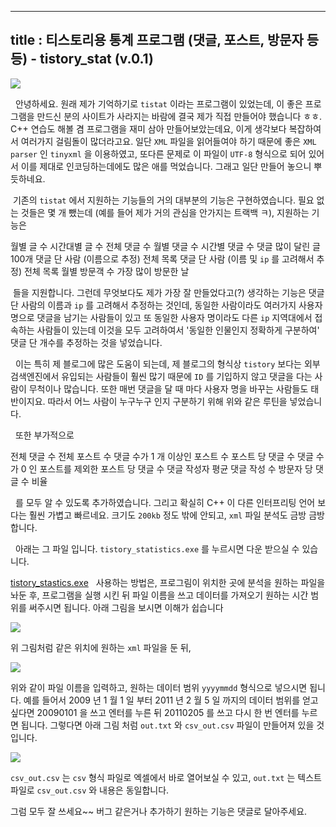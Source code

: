 ----------------
title : 티스토리용 통계 프로그램 (댓글, 포스트, 방문자 등등) - tistory_stat (v.0.1)
--------------



![](http://img1.daumcdn.net/thumb/R1920x0/?fname=http%3A%2F%2Fcfile6.uf.tistory.com%2Fimage%2F205D883D4D4D02442A6149)

  안녕하세요. 원래 제가 기억하기로 `tistat` 이라는 프로그램이 있었는데, 이 좋은 프로그램을 만드신 분의 사이트가 사라지는 바람에 결국 제가 직접 만들어야 했습니다 ㅎㅎ. C++ 연습도 해볼 겸 프로그램을 재미 삼아 만들어보았는데요, 이게 생각보다 복잡하여서 여러가지 걸림돌이 많더라고요. 일단 `XML` 파일을 읽어들여야 하기 때문에 좋은 `XML parser` 인 `tinyxml` 을 이용하였고, 또다른 문제로 이 파일이 `UTF-8` 형식으로 되어 있어서 이를 제대로 인코딩하는데에도 많은 애를 먹었습니다. 그래고 일단 만들어 놓으니 뿌듯하네요.

 기존의 `tistat` 에서 지원하는 기능들의 거의 대부분의 기능은 구현하였습니다. 필요 없는 것들은 몇 개 뺐는데 (예를 들어 제가 거의 관심을 안가지는 트랙백 ㅋ), 지원하는 기능은

월별 글 수
시간대별 글 수
전체 댓글 수
월별 댓글 수
시간별 댓글 수
댓글 많이 달린 글 100개
댓글 단 사람 (이름으로 추정) 전체 목록
댓글 단 사람 (이름 및 `ip` 를 고려해서 추정) 전체 목록
월별 방문객 수
가장 많이 방문한 날

 들을 지원합니다. 그런데 무엇보다도 제가 가장 잘 만들었다고(?) 생각하는 기능은 댓글 단 사람의 이름과 `ip` 를 고려해서 추정하는 것인데, 동일한 사람이라도 여러가지 사용자 명으로 댓글을 남기는 사람들이 있고 또 동일한 사용자 명이라도 다른 `ip` 지역대에서 접속하는 사람들이 있는데 이것을 모두 고려하여서 '동일한 인물인지 정확하게 구분하여' 댓글 단 개수를 추정하는 것을 넣었습니다.

  이는 특히 제 블로그에 많은 도움이 되는데, 제 블로그의 형식상 `tistory` 보다는 외부 검색엔진에서 유입되는 사람들이 훨씬 많기 때문에 `ID` 를 기입하지 않고 댓글을 다는 사람이 무척이나 많습니다. 또한 매번 댓글을 달 때 마다 사용자 명을 바꾸는 사람들도 태반이지요. 따라서 어느 사람이 누구누구 인지 구분하기 위해 위와 같은 루틴을 넣었습니다.

  또한 부가적으로

전체 댓글 수
전체 포스트 수
댓글 수가 1 개 이상인 포스트 수
포스트 당 댓글 수
댓글 수가 0 인 포스트를 제외한 포스트 당 댓글 수
댓글 작성자 평균 댓글 작성 수
방문자 당 댓글 수 비율

  를 모두 알 수 있도록 추가하였습니다. 그리고 확실히 C++ 이 다른 인터프리팅 언어 보다는 훨씬 가볍고 빠르네요. 크기도 `200kb` 정도 밖에 안되고, `xml` 파일 분석도 금방 금방 합니다.

  아래는 그 파일 입니다. `tistory_statistics.exe` 를 누르시면 다운 받으실 수 있습니다.


 [ tistory_stastics.exe](http://itguru.tistory.com/attachment/cfile29.uf@153EAB414D4D00671D82F7.exe)
  사용하는 방법은, 프로그림이 위치한 곳에 분석을 원하는 파일을 놔둔 후, 프로그램을 실행 시킨 뒤 파일 이름을 쓰고 데이터를 가져오기 원하는 시간 범위를 써주시면 됩니다. 아래 그림을 보시면 이해가 쉽습니다


![](http://img1.daumcdn.net/thumb/R1920x0/?fname=http%3A%2F%2Fcfile27.uf.tistory.com%2Fimage%2F135CCC434D4D01220FC847)

위 그림처럼 같은 위치에 원하는 `xml` 파일을 둔 뒤,


![](http://img1.daumcdn.net/thumb/R1920x0/?fname=http%3A%2F%2Fcfile3.uf.tistory.com%2Fimage%2F15420A434D4D012230D529)

위와 같이 파일 이름을 입력하고, 원하는 데이터 범위 `yyyymmdd` 형식으로 넣으시면 됩니다. 예를 들어서 2009 년 1 월 1 일 부터 2011 년 2 월 5 일 까지의 데이터 범위를 얻고 싶다면 20090101 을 쓰고 엔터를 누른 뒤 20110205 를 쓰고 다시 한 번 엔터를 누르면 됩니다. 그렇다면 아래 그림 처럼 `out.txt` 와 `csv_out.csv` 파일이 만들어져 있을 것입니다.


![](http://img1.daumcdn.net/thumb/R1920x0/?fname=http%3A%2F%2Fcfile4.uf.tistory.com%2Fimage%2F1357713E4D4D019D113A85)

`csv_out.csv` 는 `csv` 형식 파일로 엑셀에서 바로 열어보실 수 있고, `out.txt` 는 텍스트 파일로 `csv_out.csv` 와 내용은 동일합니다.

그럼 모두 잘 쓰세요~~ 버그 같은거나 추가하기 원하는 기능은 댓글로 달아주세요.









